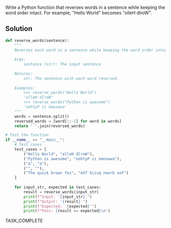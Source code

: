 Write a Python function that reverses words in a sentence while keeping the word order intact. For example, "Hello World" becomes "olleH dlroW".

## Solution

```python
def reverse_words(sentence):
    """
    Reverses each word in a sentence while keeping the word order intact.
    
    Args:
        sentence (str): The input sentence
    
    Returns:
        str: The sentence with each word reversed
    
    Examples:
        >>> reverse_words("Hello World")
        'olleH dlroW'
        >>> reverse_words("Python is awesome")
        'nohtyP si emosewa'
    """
    words = sentence.split()
    reversed_words = [word[::-1] for word in words]
    return ' '.join(reversed_words)

# Test the function
if __name__ == "__main__":
    # Test cases
    test_cases = [
        ("Hello World", "olleH dlroW"),
        ("Python is awesome", "nohtyP si emosewa"),
        ("a", "a"),
        ("", ""),
        ("The quick brown fox", "ehT kciuq nworb xof")
    ]
    
    for input_str, expected in test_cases:
        result = reverse_words(input_str)
        print(f"Input: '{input_str}'")
        print(f"Output: '{result}'")
        print(f"Expected: '{expected}'")
        print(f"Pass: {result == expected}\n")
```

TASK_COMPLETE